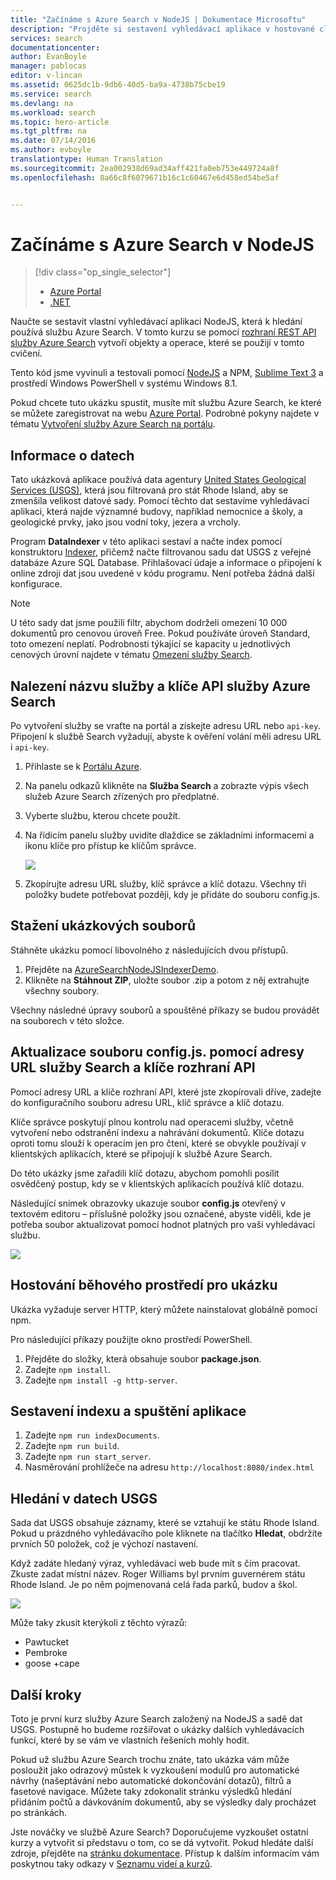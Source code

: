 ```yaml
---
title: "Začínáme s Azure Search v NodeJS | Dokumentace Microsoftu"
description: "Projděte si sestavení vyhledávací aplikace v hostované cloudové vyhledávací službě v Azure pomocí programovacího jazyka NodeJS."
services: search
documentationcenter: 
author: EvanBoyle
manager: pablocas
editor: v-lincan
ms.assetid: 0625dc1b-9db6-40d5-ba9a-4738b75cbe19
ms.service: search
ms.devlang: na
ms.workload: search
ms.topic: hero-article
ms.tgt_pltfrm: na
ms.date: 07/14/2016
ms.author: evboyle
translationtype: Human Translation
ms.sourcegitcommit: 2ea002938d69ad34aff421fa0eb753e449724a8f
ms.openlocfilehash: 8a66c8f6079671b16c1c60467e6d458ed54be5af


---
```

# <a name="get-started-with-azure-search-in-nodejs"></a>Začínáme s Azure Search v NodeJS
> [!div class="op_single_selector"]
> * [Azure Portal](search-get-started-portal.md)
> * [.NET](search-howto-dotnet-sdk.md)
> 
> 

Naučte se sestavit vlastní vyhledávací aplikaci NodeJS, která k hledání používá službu Azure Search. V tomto kurzu se pomocí [rozhraní REST API služby Azure Search](https://msdn.microsoft.com/library/dn798935.aspx) vytvoří objekty a operace, které se použijí v tomto cvičení.

Tento kód jsme vyvinuli a testovali pomocí [NodeJS](https://nodejs.org) a NPM, [Sublime Text 3](http://www.sublimetext.com/3) a prostředí Windows PowerShell v systému Windows 8.1.

Pokud chcete tuto ukázku spustit, musíte mít službu Azure Search, ke které se můžete zaregistrovat na webu [Azure Portal](https://portal.azure.com). Podrobné pokyny najdete v tématu [Vytvoření služby Azure Search na portálu](search-create-service-portal.md).

## <a name="about-the-data"></a>Informace o datech
Tato ukázková aplikace používá data agentury [United States Geological Services (USGS)](http://geonames.usgs.gov/domestic/download_data.htm), která jsou filtrovaná pro stát Rhode Island, aby se zmenšila velikost datové sady. Pomocí těchto dat sestavíme vyhledávací aplikaci, která najde významné budovy, například nemocnice a školy, a geologické prvky, jako jsou vodní toky, jezera a vrcholy.

Program **DataIndexer** v této aplikaci sestaví a načte index pomocí konstruktoru [Indexer](https://msdn.microsoft.com/library/azure/dn798918.aspx), přičemž načte filtrovanou sadu dat USGS z veřejné databáze Azure SQL Database. Přihlašovací údaje a informace o připojení k online zdroji dat jsou uvedené v kódu programu. Není potřeba žádná další konfigurace.

> [!NOTE]
> U této sady dat jsme použili filtr, abychom dodrželi omezení 10 000 dokumentů pro cenovou úroveň Free. Pokud používáte úroveň Standard, toto omezení neplatí. Podrobnosti týkající se kapacity u jednotlivých cenových úrovní najdete v tématu [Omezení služby Search](search-limits-quotas-capacity.md).
> 
> 

<a id="sub-2"></a>

## <a name="find-the-service-name-and-apikey-of-your-azure-search-service"></a>Nalezení názvu služby a klíče API služby Azure Search
Po vytvoření služby se vraťte na portál a získejte adresu URL nebo `api-key`. Připojení k službě Search vyžadují, abyste k ověření volání měli adresu URL i `api-key`.

1. Přihlaste se k [Portálu Azure](https://portal.azure.com).
2. Na panelu odkazů klikněte na **Služba Search** a zobrazte výpis všech služeb Azure Search zřízených pro předplatné.
3. Vyberte službu, kterou chcete použít.
4. Na řídicím panelu služby uvidíte dlaždice se základními informacemi a ikonu klíče pro přístup ke klíčům správce.
   
      ![][3]
5. Zkopírujte adresu URL služby, klíč správce a klíč dotazu. Všechny tři položky budete potřebovat později, kdy je přidáte do souboru config.js.

## <a name="download-the-sample-files"></a>Stažení ukázkových souborů
Stáhněte ukázku pomocí libovolného z následujících dvou přístupů.

1. Přejděte na [AzureSearchNodeJSIndexerDemo](https://github.com/AzureSearch/AzureSearchNodeJSIndexerDemo).
2. Klikněte na **Stáhnout ZIP**, uložte soubor .zip a potom z něj extrahujte všechny soubory.

Všechny následné úpravy souborů a spouštěné příkazy se budou provádět na souborech v této složce.

## <a name="update-the-configjs-with-your-search-service-url-and-apikey"></a>Aktualizace souboru config.js. pomocí adresy URL služby Search a klíče rozhraní API
Pomocí adresy URL a klíče rozhraní API, které jste zkopírovali dříve, zadejte do konfiguračního souboru adresu URL, klíč správce a klíč dotazu.

Klíče správce poskytují plnou kontrolu nad operacemi služby, včetně vytvoření nebo odstranění indexu a nahrávání dokumentů. Klíče dotazu oproti tomu slouží k operacím jen pro čtení, které se obvykle používají v klientských aplikacích, které se připojují k službě Azure Search.

Do této ukázky jsme zařadili klíč dotazu, abychom pomohli posílit osvědčený postup, kdy se v klientských aplikacích používá klíč dotazu.

Následující snímek obrazovky ukazuje soubor **config.js** otevřený v textovém editoru – příslušné položky jsou označené, abyste viděli, kde je potřeba soubor aktualizovat pomocí hodnot platných pro vaši vyhledávací službu.

![][5]

## <a name="host-a-runtime-environment-for-the-sample"></a>Hostování běhového prostředí pro ukázku
Ukázka vyžaduje server HTTP, který můžete nainstalovat globálně pomocí npm.

Pro následující příkazy použijte okno prostředí PowerShell.

1. Přejděte do složky, která obsahuje soubor **package.json**.
2. Zadejte `npm install`.
3. Zadejte `npm install -g http-server`.

## <a name="build-the-index-and-run-the-application"></a>Sestavení indexu a spuštění aplikace
1. Zadejte `npm run indexDocuments`.
2. Zadejte `npm run build`.
3. Zadejte `npm run start_server`.
4. Nasměrování prohlížeče na adresu `http://localhost:8080/index.html`

## <a name="search-on-usgs-data"></a>Hledání v datech USGS
Sada dat USGS obsahuje záznamy, které se vztahují ke státu Rhode Island. Pokud u prázdného vyhledávacího pole kliknete na tlačítko **Hledat**, obdržíte prvních 50 položek, což je výchozí nastavení.

Když zadáte hledaný výraz, vyhledávací web bude mít s čím pracovat. Zkuste zadat místní název. Roger Williams byl prvním guvernérem státu Rhode Island. Je po něm pojmenovaná celá řada parků, budov a škol.

![][9]

Může taky zkusit kterýkoli z těchto výrazů:

* Pawtucket
* Pembroke
* goose +cape

## <a name="next-steps"></a>Další kroky
Toto je první kurz služby Azure Search založený na NodeJS a sadě dat USGS. Postupně ho budeme rozšiřovat o ukázky dalších vyhledávacích funkcí, které by se vám ve vlastních řešeních mohly hodit.

Pokud už službu Azure Search trochu znáte, tato ukázka vám může posloužit jako odrazový můstek k vyzkoušení modulů pro automatické návrhy (našeptávání nebo automatické dokončování dotazů), filtrů a fasetové navigace. Můžete taky zdokonalit stránku výsledků hledání přidáním počtů a dávkováním dokumentů, aby se výsledky daly procházet po stránkách.

Jste nováčky ve službě Azure Search? Doporučujeme vyzkoušet ostatní kurzy a vytvořit si představu o tom, co se dá vytvořit. Pokud hledáte další zdroje, přejděte na [stránku dokumentace](https://azure.microsoft.com/documentation/services/search/). Přístup k dalším informacím vám poskytnou taky odkazy v [Seznamu videí a kurzů](search-video-demo-tutorial-list.md).

<!--Image references-->
[1]: ./media/search-get-started-nodejs/create-search-portal-1.PNG
[2]: ./media/search-get-started-nodejs/create-search-portal-2.PNG
[3]: ./media/search-get-started-nodejs/create-search-portal-3.PNG
[5]: ./media/search-get-started-nodejs/AzSearch-NodeJS-configjs.png
[9]: ./media/search-get-started-nodejs/rogerwilliamsschool.png



<!--HONumber=Nov16_HO2-->


